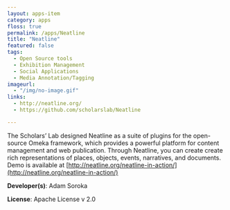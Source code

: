 ```yaml
---
layout: apps-item
category: apps
floss: true
permalink: /apps/Neatline
title: "Neatline"
featured: false
tags:
  - Open Source tools
  - Exhibition Management
  - Social Applications
  - Media Annotation/Tagging
imageurl:
  - "/img/no-image.gif"
links:
  - http://neatline.org/
  - https://github.com/scholarslab/Neatline

---
```

The Scholars’ Lab designed Neatline as a suite of plugins for the open-source Omeka framework, which provides a powerful platform for content management and web publication. Through Neatline, you can create create rich representations of places, objects, events, narratives, and documents.
Demo is available at [http://neatline.org/neatline-in-action/](http://neatline.org/neatline-in-action/)

**Developer(s)**: Adam Soroka

**License**: Apache License v 2.0

